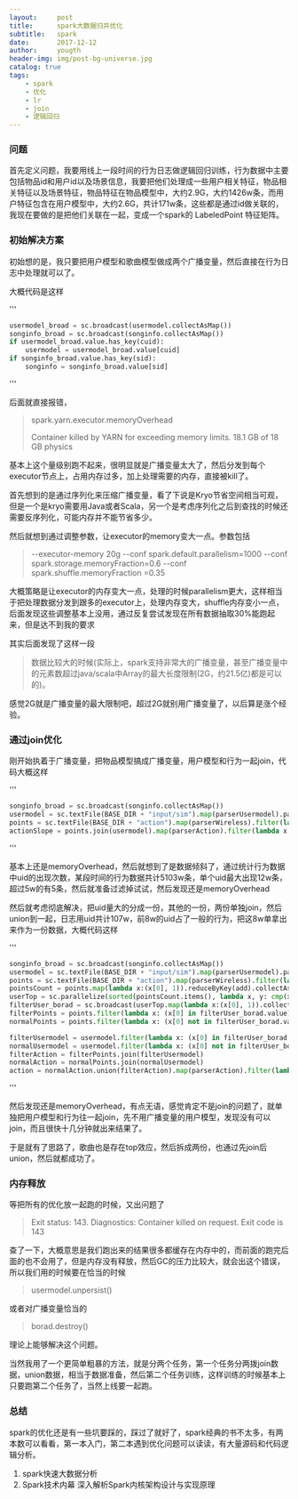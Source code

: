 ```yaml
---
layout:     post
title:      spark大数据归并优化
subtitle:   spark
date:       2017-12-12
author:     yougth
header-img: img/post-bg-universe.jpg
catalog: true
tags:
    - spark
    - 优化
    - lr
    - join
    - 逻辑回归
---
```

### 问题

首先定义问题，我要用线上一段时间的行为日志做逻辑回归训练，行为数据中主要包括物品id和用户id以及场景信息，我要把他们处理成一些用户相关特征，物品相关特征以及场景特征，物品特征在物品模型中，大约2.9G，大约1426w条，而用户特征包含在用户模型中，大约2.6G，共计171w条，这些都是通过id做关联的，我现在要做的是把他们关联在一起，变成一个spark的 LabeledPoint 特征矩阵。

### 初始解决方案

初始想的是，我只要把用户模型和歌曲模型做成两个广播变量，然后直接在行为日志中处理就可以了。

大概代码是这样

'''

```python
usermodel_broad = sc.broadcast(usermodel.collectAsMap())
songinfo_broad = sc.broadcast(songinfo.collectAsMap())
if usermodel_broad.value.has_key(cuid):        
    usermodel = usermodel_broad.value[cuid]
if songinfo_broad.value.has_key(sid):
    songinfo = songinfo_broad.value[sid]
```
'''

后面就直接报错，

>spark.yarn.executor.memoryOverhead
>
>Container killed by YARN for exceeding memory limits. 18.1 GB of 18 GB physics

基本上这个量级别跑不起来，很明显就是广播变量太大了，然后分发到每个executor节点上，占用内存过多，加上处理需要的内存，直接被kill了。

首先想到的是通过序列化来压缩广播变量，看了下说是Kryo节省空间相当可观，但是一个是kryo需要用Java或者Scala，另一个是考虑序列化之后到查找的时候还需要反序列化，可能内存并不能节省多少。

然后就想到通过调整参数，让executor的memory变大一点。参数包括

>--executor-memory 20g --conf spark.default.parallelism=1000 --conf spark.storage.memoryFraction=0.6 --conf spark.shuffle.memoryFraction    =0.35

大概策略是让executor的内存变大一点，处理的时候parallelism更大，这样相当于把处理数据分发到跟多的executor上，处理内存变大，shuffle内存变小一点，后面发现这些调整基本上没用，通过反复尝试发现在所有数据抽取30%能跑起来，但是达不到我的要求

其实后面发现了这样一段

>数据比较大的时候(实际上，spark支持非常大的广播变量，甚至广播变量中的元素数超过java/scala中Array的最大长度限制(2G，约21.5亿)都是可以的)。

感觉2G就是广播变量的最大限制吧，超过2G就别用广播变量了，以后算是涨个经验。



### 通过join优化

刚开始执着于广播变量，把物品模型搞成广播变量，用户模型和行为一起join，代码大概这样

'''

```python
songinfo_broad = sc.broadcast(songinfo.collectAsMap())
usermodel = sc.textFile(BASE_DIR + "input/sim").map(parserUsermodel).partitionBy(1000)
points = sc.textFile(BASE_DIR + "action").map(parserWireless).filter(lambda x:(x[0] != -1)).partitionBy(1000)
actionSlope = points.join(usermodel).map(parserAction).filter(lambda x:(x.label != -1))
```

'''

基本上还是memoryOverhead，然后就想到了是数据倾斜了，通过统计行为数据中uid的出现次数，某段时间的行为数据共计5103w条，单个uid最大出现12w条，超过5w的有5条，然后就准备过滤掉试试，然后发现还是memoryOverhead

然后就考虑彻底解决，把uid量大的分成一份，其他的一份，两份单独join，然后union到一起，日志用uid共计107w，前8w的uid占了一般的行为，把这8w单拿出来作为一份数据，大概代码这样

'''

```python
songinfo_broad = sc.broadcast(songinfo.collectAsMap())
usermodel = sc.textFile(BASE_DIR + "input/sim").map(parserUsermodel).partitionBy(1000)
points = sc.textFile(BASE_DIR + "action").map(parserWireless).filter(lambda x:(x[0] != -1)).partitionBy(1000)
pointsCount = points.map(lambda x:(x[0], 1)).reduceByKey(add).collectAsMap()
userTop = sc.parallelize(sorted(pointsCount.items(), lambda x, y: cmp(x[1], y[1]), reverse=True)[0:80000])
filterUser_borad = sc.broadcast(userTop.map(lambda x:(x[0], 1)).collectAsMap())
filterPoints = points.filter(lambda x: (x[0] in filterUser_borad.value))
normalPoints = points.filter(lambda x: (x[0] not in filterUser_borad.value))

filterUsermodel = usermodel.filter(lambda x: (x[0] in filterUser_borad.value))
normalUsermodel = usermodel.filter(lambda x: (x[0] not in filterUser_borad.value))
filterAction = filterPoints.join(filterUsermodel)
normalAction = normalPoints.join(normalUsermodel)
action = normalAction.union(filterAction).map(parserAction).filter(lambda x:(x.label != -1))
```

'''

然后发现还是memoryOverhead，有点无语，感觉肯定不是join的问题了，就单独把用户模型和行为往一起join，先不用广播变量的用户模型，发现没有可以join，而且很快十几分钟就出来结果了。

于是就有了思路了，歌曲也是存在top效应，然后拆成两份，也通过先join后union，然后就都成功了。

### 内存释放

等把所有的优化放一起跑的时候，又出问题了

>Exit status: 143. Diagnostics: Container killed on request. Exit code is 143

查了一下，大概意思是我们跑出来的结果很多都缓存在内存中的，而前面的跑完后面的也不会用了，但是内存没有释放，然后GC的压力比较大，就会出这个错误，所以我们用的时候要在恰当的时候

>usermodel.unpersist()

或者对广播变量恰当的

>borad.destroy()

理论上能够解决这个问题。

当然我用了一个更简单粗暴的方法，就是分两个任务，第一个任务分两拨join数据，union数据，相当于数据准备，然后第二个任务训练，这样训练的时候基本上只要跑第二个任务了，当然上线要一起跑。

### 总结

spark的优化还是有一些坑要踩的，踩过了就好了，spark经典的书不太多，有两本数可以看看，第一本入门，第二本遇到优化问题可以读读，有大量源码和代码逻辑分析。

1. spark快速大数据分析 
2. Spark技术内幕  深入解析Spark内核架构设计与实现原理







